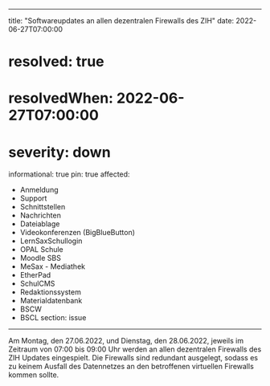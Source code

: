 
---
title: "Softwareupdates an allen dezentralen Firewalls des ZIH"
date: 2022-06-27T07:00:00
# resolved: true
# resolvedWhen: 2022-06-27T07:00:00
# severity: down
informational: true
pin: true 
affected:
- Anmeldung
- Support
- Schnittstellen
- Nachrichten
- Dateiablage
- Videokonferenzen (BigBlueButton)
- LernSaxSchullogin
- OPAL Schule
- Moodle SBS
- MeSax - Mediathek
- EtherPad
- SchulCMS
- Redaktionssystem
- Materialdatenbank
- BSCW
- BSCL
section: issue
---

Am Montag, den 27.06.2022, und Dienstag, den 28.06.2022, jeweils im Zeitraum von 07:00 bis 09:00 Uhr werden an allen dezentralen Firewalls des ZIH Updates eingespielt. Die Firewalls sind redundant ausgelegt, sodass es zu keinem Ausfall des Datennetzes an den betroffenen virtuellen Firewalls kommen sollte.
